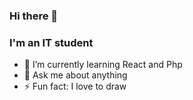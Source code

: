 ### Hi there 👋




### I'm an IT student


- 🌱 I’m currently learning React and Php
- 💬 Ask me about anything
- ⚡ Fun fact: I love to draw

